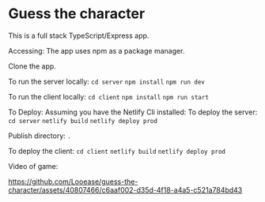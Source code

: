 # Guess the  character

This is a full stack TypeScript/Express app.

Accessing:
The app uses npm as a package manager.

Clone the app.

To run the server locally: `cd server` `npm install` `npm run dev`

To run the client locally: `cd client` `npm install` `npm run start`

To Deploy:
Assuming you have the Netlify Cli installed:
To deploy the server: `cd server` `netlify build` `netlify deploy prod` 

Publish directory: `.`

To deploy the client: `cd client` `netlify build` `netlify deploy prod`

Video of game: 



https://github.com/Looease/guess-the-character/assets/40807466/c6aaf002-d35d-4f18-a4a5-c521a784bd43


